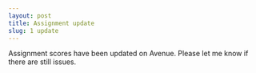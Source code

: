 ```yaml
---
layout: post
title: Assignment update
slug: 1 update
---
```


Assignment scores have been updated on Avenue. Please let me know if there are still issues.
